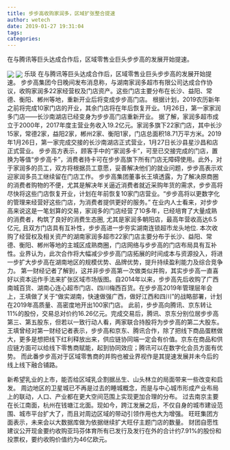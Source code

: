 ```yaml
---
title: 步步高收购家润多，区域扩张整合提速
author: wetech
date: 2019-01-27 19:31:04
tags: 
categories: 
---
```

在与腾讯等巨头达成合作后，区域零售业巨头步步高的发展开始提速。
<!-- more -->
<img align="center" border="0" src="https://imgcdn.yicai.com/uppics/images/2019/01/3afe709b54cddac178cbb623273a4dff.jpg" />
<img align="center" border="0" src="https://imgcdn.yicai.com/uppics/images/2019/01/b11b5656949d57a27c5bb15a6b46a569.jpg" />
乐琰
在与腾讯等巨头达成合作后，区域零售业巨头步步高的发展开始提速。
步步高集团今日晚间发布消息称，与湖南家润多超市有限公司达成合作协议，收购家润多22家经营权及门店资产。这些门店主要分布在长沙、益阳、常德、衡阳、郴州等地，重新开业后将变成步步高门店。
根据计划，2019农历新年之前将完成10家门店的开业，其余门店将在年后恢复开业。1月26日，第一家家润多门店——长沙南湖店已经变身为步步高门店重新开业。
据了解，家润多超市成立于2000年，2017年度主营业务收入19.2亿元。家润多旗下22家门店，其中长沙15家，常德2家，益阳2家，郴州2家、衡阳1家，门店总面积18.71万平方米。2019年1月26日，第一家完成交接的长沙南湖店正式营业，1月27日长沙县星沙昌和店正式营业。
步步高方表示，顾客手中的“家润多卡”，可至已交接完成的门店，置换为等值“步步高卡”，消费者持卡可在步步高旗下所有门店无障碍使用。此外，对于家润多的员工，双方将根据员工意愿，妥善解决他们的就业问题，步步高表示欢迎家润多员工继续留在门店工作。
步步高集团董事长王填透露，为了解决原商圈的消费者购物的不便，尤其是解决年关逼近消费者就近采购年货的需求，步步高将尽快将这些门店恢复开业，计划在年前恢复10家门店营业。“步步高将以更数字化的管理来经营好这些门店，为消费者提供更好的服务。”
在业内人士看来，对步步高来说这是一笔划算的交易，家润多的门店经营了10多年，已经培育了大量成熟的消费者，构筑了良好的消费生态圈, 尤其是家润多朝阳店，最高年营收高达6.5亿元, 且双方门店具有互补性，步步高进一步夯实湖南连锁超市龙头地位. 本次收购了经营权及相关资产的湖南家润多超市22家门店主要分布于长沙、益阳、常德、衡阳、郴州等地的主城区成熟商圈，门店网络与步步高的门店布局具有互补性。业界认为，此次合作将大幅减少步步高门店拓展的时间成本与资源投入，将进一步扩大步步高在湖南地区的规模优势、品牌优势，提升持续盈利能力及综合竞争力。
第一财经记者了解到，这并非步步高第一次做类似并购，其实步步高一直喜好以资本运作手法来扩张区域市场版图。自2014年以来，步步高先后收购了广西南城百货、湖南心连心超市门店、四川梅西百货。在步步高2019年管理层年会上，王填做了关于“做实湖南，快速做强广西，做好江西和四川”的战略部署，计划在2019年高质量、高密度地开出100家门店。
此前，步步高向腾讯、京东转让11%的股份，交易总对价约16.26亿元。完成交易后，腾讯、京东分别位居步步高第三、第五股东，但若以一致行动人看，两家联合持股将为步步高的第二大股东。
王填曾经对第一财经记者表示，步步高和京东、腾讯合作，除了把线下商品蛋糕做大，更多是想把线下红利释放出来，供应链协同端一定会有价值。京东在商品和供应链方面可以给线下零售商赋能，起到协同效应；腾讯可以在数字化会员方面有优势。
而此番步步高对于区域零售商的并购也被业界视作是其提速发展并未今后的线上线下融合铺路。
 
 
新希望乳业的上市，能否给区域乳企割据丛生、山头林立的局面带来一些改变和启发。
周边地区的卫星城已不再是过去的睡城概念，而是与中心城市形成产业布局上的联动，人口、产业都在更大空间范围上实现更加合理的分布。
过去南京主要在长江南面，杭州在钱塘江北面。现如今，跨江发展之后，不仅自身的城市建设范围、城市平台扩大了，而且对周边区域的带动引领作用也大为增强。
旺旺集团方面表示，未来会以大数据库做为依据继续扩大旺仔主题门店的数量。
财团自愿性建议公开现金要约收购亚玛芬体育所有已发行及发行在外的合计约7.91%的股份和投票权，要约收购价值约为46亿欧元。

